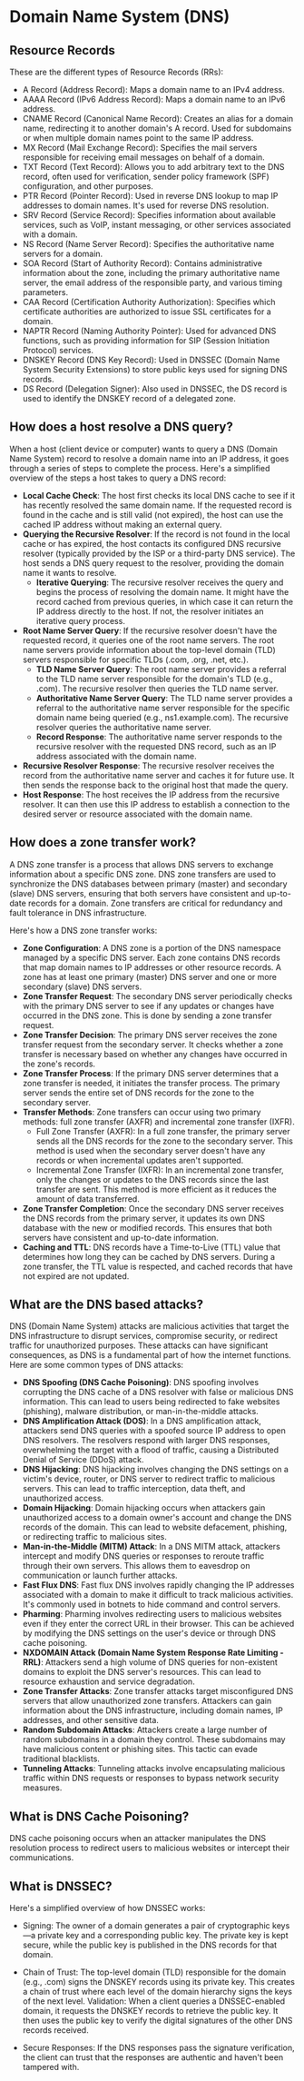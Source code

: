 # Domain Name System (DNS)


## Resource Records
These are the different types of Resource Records (RRs):

- A Record (Address Record):
Maps a domain name to an IPv4 address.
- AAAA Record (IPv6 Address Record):
Maps a domain name to an IPv6 address.
- CNAME Record (Canonical Name Record):
Creates an alias for a domain name, redirecting it to another domain's A record. Used for subdomains or when multiple domain names point to the same IP address.
- MX Record (Mail Exchange Record):
Specifies the mail servers responsible for receiving email messages on behalf of a domain.
- TXT Record (Text Record):
Allows you to add arbitrary text to the DNS record, often used for verification, sender policy framework (SPF) configuration, and other purposes.
- PTR Record (Pointer Record):
Used in reverse DNS lookup to map IP addresses to domain names. It's used for reverse DNS resolution.
- SRV Record (Service Record):
Specifies information about available services, such as VoIP, instant messaging, or other services associated with a domain.
- NS Record (Name Server Record):
Specifies the authoritative name servers for a domain.
- SOA Record (Start of Authority Record):
Contains administrative information about the zone, including the primary authoritative name server, the email address of the responsible party, and various timing parameters.
- CAA Record (Certification Authority Authorization):
Specifies which certificate authorities are authorized to issue SSL certificates for a domain.
- NAPTR Record (Naming Authority Pointer):
Used for advanced DNS functions, such as providing information for SIP (Session Initiation Protocol) services.
- DNSKEY Record (DNS Key Record):
Used in DNSSEC (Domain Name System Security Extensions) to store public keys used for signing DNS records.
- DS Record (Delegation Signer):
Also used in DNSSEC, the DS record is used to identify the DNSKEY record of a delegated zone.

## How does a host resolve a DNS query?
When a host (client device or computer) wants to query a DNS (Domain Name System) record to resolve a domain name into an IP address, it goes through a series of steps to complete the process. Here's a simplified overview of the steps a host takes to query a DNS record:

- **Local Cache Check**:
The host first checks its local DNS cache to see if it has recently resolved the same domain name. If the requested record is found in the cache and is still valid (not expired), the host can use the cached IP address without making an external query.
- **Querying the Recursive Resolver**:
If the record is not found in the local cache or has expired, the host contacts its configured DNS recursive resolver (typically provided by the ISP or a third-party DNS service). The host sends a DNS query request to the resolver, providing the domain name it wants to resolve.
  - **Iterative Querying**:
The recursive resolver receives the query and begins the process of resolving the domain name. It might have the record cached from previous queries, in which case it can return the IP address directly to the host. If not, the resolver initiates an iterative query process.
- **Root Name Server Query**:
If the recursive resolver doesn't have the requested record, it queries one of the root name servers. The root name servers provide information about the top-level domain (TLD) servers responsible for specific TLDs (.com, .org, .net, etc.).
  - **TLD Name Server Query**:
The root name server provides a referral to the TLD name server responsible for the domain's TLD (e.g., .com). The recursive resolver then queries the TLD name server.
  - **Authoritative Name Server Query**:
The TLD name server provides a referral to the authoritative name server responsible for the specific domain name being queried (e.g., ns1.example.com). The recursive resolver queries the authoritative name server.
  - **Record Response**:
The authoritative name server responds to the recursive resolver with the requested DNS record, such as an IP address associated with the domain name.
- **Recursive Resolver Response**:
The recursive resolver receives the record from the authoritative name server and caches it for future use. It then sends the response back to the original host that made the query.
- **Host Response**:
The host receives the IP address from the recursive resolver. It can then use this IP address to establish a connection to the desired server or resource associated with the domain name.

## How does a zone transfer work?
A DNS zone transfer is a process that allows DNS servers to exchange information about a specific DNS zone. DNS zone transfers are used to synchronize the DNS databases between primary (master) and secondary (slave) DNS servers, ensuring that both servers have consistent and up-to-date records for a domain. Zone transfers are critical for redundancy and fault tolerance in DNS infrastructure.

Here's how a DNS zone transfer works:

- **Zone Configuration**:
A DNS zone is a portion of the DNS namespace managed by a specific DNS server. Each zone contains DNS records that map domain names to IP addresses or other resource records. A zone has at least one primary (master) DNS server and one or more secondary (slave) DNS servers.
- **Zone Transfer Request**:
The secondary DNS server periodically checks with the primary DNS server to see if any updates or changes have occurred in the DNS zone. This is done by sending a zone transfer request.
- **Zone Transfer Decision**:
The primary DNS server receives the zone transfer request from the secondary server. It checks whether a zone transfer is necessary based on whether any changes have occurred in the zone's records.
- **Zone Transfer Process**:
If the primary DNS server determines that a zone transfer is needed, it initiates the transfer process. The primary server sends the entire set of DNS records for the zone to the secondary server.
- **Transfer Methods**:
Zone transfers can occur using two primary methods: full zone transfer (AXFR) and incremental zone transfer (IXFR).
  - Full Zone Transfer (AXFR): In a full zone transfer, the primary server sends all the DNS records for the zone to the secondary server. This method is used when the secondary server doesn't have any records or when incremental updates aren't supported.
  - Incremental Zone Transfer (IXFR): In an incremental zone transfer, only the changes or updates to the DNS records since the last transfer are sent. This method is more efficient as it reduces the amount of data transferred.
- **Zone Transfer Completion**:
Once the secondary DNS server receives the DNS records from the primary server, it updates its own DNS database with the new or modified records. This ensures that both servers have consistent and up-to-date information.
- **Caching and TTL**:
DNS records have a Time-to-Live (TTL) value that determines how long they can be cached by DNS servers. During a zone transfer, the TTL value is respected, and cached records that have not expired are not updated.

## What are the DNS based attacks?
DNS (Domain Name System) attacks are malicious activities that target the DNS infrastructure to disrupt services, compromise security, or redirect traffic for unauthorized purposes. These attacks can have significant consequences, as DNS is a fundamental part of how the internet functions. Here are some common types of DNS attacks:

- **DNS Spoofing (DNS Cache Poisoning)**:
DNS spoofing involves corrupting the DNS cache of a DNS resolver with false or malicious DNS information. This can lead to users being redirected to fake websites (phishing), malware distribution, or man-in-the-middle attacks.
- **DNS Amplification Attack (DOS)**:
In a DNS amplification attack, attackers send DNS queries with a spoofed source IP address to open DNS resolvers. The resolvers respond with larger DNS responses, overwhelming the target with a flood of traffic, causing a Distributed Denial of Service (DDoS) attack.
- **DNS Hijacking**:
DNS hijacking involves changing the DNS settings on a victim's device, router, or DNS server to redirect traffic to malicious servers. This can lead to traffic interception, data theft, and unauthorized access.
- **Domain Hijacking**:
Domain hijacking occurs when attackers gain unauthorized access to a domain owner's account and change the DNS records of the domain. This can lead to website defacement, phishing, or redirecting traffic to malicious sites.
- **Man-in-the-Middle (MITM) Attack**:
In a DNS MITM attack, attackers intercept and modify DNS queries or responses to reroute traffic through their own servers. This allows them to eavesdrop on communication or launch further attacks.
- **Fast Flux DNS**:
Fast flux DNS involves rapidly changing the IP addresses associated with a domain to make it difficult to track malicious activities. It's commonly used in botnets to hide command and control servers.
- **Pharming**:
Pharming involves redirecting users to malicious websites even if they enter the correct URL in their browser. This can be achieved by modifying the DNS settings on the user's device or through DNS cache poisoning.
- **NXDOMAIN Attack (Domain Name System Response Rate Limiting - RRL)**:
Attackers send a high volume of DNS queries for non-existent domains to exploit the DNS server's resources. This can lead to resource exhaustion and service degradation.
- **Zone Transfer Attacks**:
Zone transfer attacks target misconfigured DNS servers that allow unauthorized zone transfers. Attackers can gain information about the DNS infrastructure, including domain names, IP addresses, and other sensitive data.
- **Random Subdomain Attacks**:
Attackers create a large number of random subdomains in a domain they control. These subdomains may have malicious content or phishing sites. This tactic can evade traditional blacklists.
- **Tunneling Attacks**:
Tunneling attacks involve encapsulating malicious traffic within DNS requests or responses to bypass network security measures.


## What is DNS Cache Poisoning?
DNS cache poisoning occurs when an attacker manipulates the DNS resolution process to redirect users to malicious websites or intercept their communications.

## What is DNSSEC?
Here's a simplified overview of how DNSSEC works:
- Signing: The owner of a domain generates a pair of cryptographic keys—a private key and a corresponding public key. The private key is kept secure, while the public key is published in the DNS records for that domain.

- Chain of Trust: The top-level domain (TLD) responsible for the domain (e.g., .com) signs the DNSKEY records using its private key. This creates a chain of trust where each level of the domain hierarchy signs the keys of the next level.
Validation: When a client queries a DNSSEC-enabled domain, it requests the DNSKEY records to retrieve the public key. It then uses the public key to verify the digital signatures of the other DNS records received.


- Secure Responses: If the DNS responses pass the signature verification, the client can trust that the responses are authentic and haven't been tampered with.
